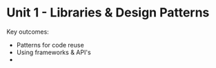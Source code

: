 # Unit 1 - Libraries & Design Patterns

Key outcomes:

* Patterns for code reuse
* Using frameworks & API's
* 


